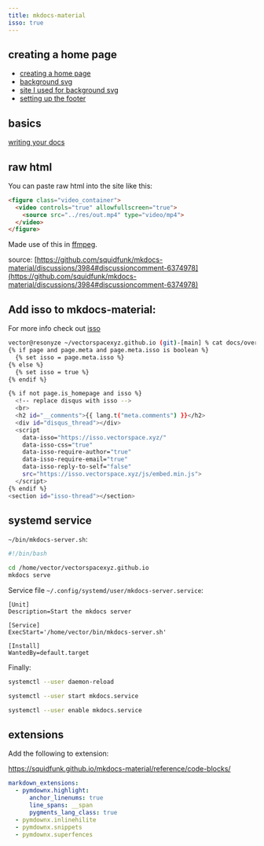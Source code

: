 ```yaml
---
title: mkdocs-material
isso: true
---
```

## creating a home page
* [creating a home page](https://github.com/squidfunk/mkdocs-material/discussions/6894#discussioncomment-8739517)
* [background svg](https://dev.to/kiranrajvjd/the-ultimate-css-background-pattern-resource-20m8)
* [site I used for background svg](https://heropatterns.com/)
* [setting up the footer](https://squidfunk.github.io/mkdocs-material/setup/setting-up-the-footer/)

## basics
[writing your docs](https://www.mkdocs.org/user-guide/writing-your-docs/)

## raw html
You can paste raw html into the site like this:

```html
<figure class="video_container">
  <video controls="true" allowfullscreen="true">
    <source src="../res/out.mp4" type="video/mp4">
  </video>
</figure>
```

Made use of this in [ffmpeg](ffmpeg.md).

source: [https://github.com/squidfunk/mkdocs-material/discussions/3984#discussioncomment-6374978](https://github.com/squidfunk/mkdocs-material/discussions/3984#discussioncomment-6374978)

## Add isso to mkdocs-material:
For more info check out [isso](isso.md)

```sh
vector@resonyze ~/vectorspacexyz.github.io (git)-[main] % cat docs/overrides/partials/comments.html
{% if page and page.meta and page.meta.isso is boolean %}
  {% set isso = page.meta.isso %}
{% else %}
  {% set isso = true %}
{% endif %}

{% if not page.is_homepage and isso %}
  <!-- replace disqus with isso -->
  <br>
  <h2 id="__comments">{{ lang.t("meta.comments") }}</h2>
  <div id="disqus_thread"></div>
  <script
    data-isso="https://isso.vectorspace.xyz/"
    data-isso-css="true"
    data-isso-require-author="true"
    data-isso-require-email="true"
    data-isso-reply-to-self="false"
    src="https://isso.vectorspace.xyz/js/embed.min.js">
  </script>
{% endif %}
<section id="isso-thread"></section>

```

## systemd service
`~/bin/mkdocs-server.sh`:
```bash
#!/bin/bash

cd /home/vector/vectorspacexyz.github.io
mkdocs serve
```

Service file `~/.config/systemd/user/mkdocs-server.service`:

```
[Unit]
Description=Start the mkdocs server

[Service]
ExecStart='/home/vector/bin/mkdocs-server.sh'

[Install]
WantedBy=default.target
```
Finally:

```bash
systemctl --user daemon-reload

systemctl --user start mkdocs.service

systemctl --user enable mkdocs.service
```


## extensions
Add the following to extension:

https://squidfunk.github.io/mkdocs-material/reference/code-blocks/

```yml
markdown_extensions:
  - pymdownx.highlight:
      anchor_linenums: true
      line_spans: __span
      pygments_lang_class: true
  - pymdownx.inlinehilite
  - pymdownx.snippets
  - pymdownx.superfences
```
